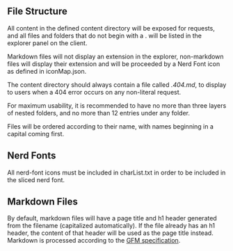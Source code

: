 ## File Structure

All content in the defined content directory will be exposed for requests, and all files and folders that do not begin with a . will be listed in the explorer panel on the client.

Markdown files will not display an extension in the explorer, non-markdown files will display their extension and will be proceeded by a Nerd Font icon as defined in iconMap.json.

The content directory should always contain a file called *.404.md*, to display to users when a 404 error occurs on any non-literal request.

For maximum usability, it is recommended to have no more than three layers of nested folders, and no more than 12 entries under any folder.

Files will be ordered according to their name, with names beginning in a capital coming first.

## Nerd Fonts

All nerd-font icons must be included in charList.txt in order to be included in the sliced nerd font.

## Markdown Files

By default, markdown files will have a page title and h1 header generated from the filename (capitalized automatically). If the file already has an h1 header, the content of that header will be used as the page title instead.
Markdown is processed according to the [GFM specification](https://github.github.com/gfm/).
